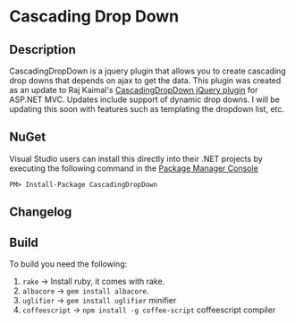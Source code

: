 # Cascading Drop Down

## Description

CascadingDropDown is a jquery plugin that allows you to create cascading drop downs that depends on ajax to get the data. This plugin was created as an update to Raj Kaimal's
[CascadingDropDown jQuery plugin](http://weblogs.asp.net/rajbk/archive/2010/05/20/cascadingdropdown-jquery-plugin-for-asp-net-mvc.aspx) for ASP.NET MVC. Updates include support of dynamic drop downs. I will be updating this soon with features such as templating the dropdown list, etc.

## NuGet

Visual Studio users can install this directly into their .NET projects by executing the following command in the [Package Manager Console](http://docs.nuget.org/docs/start-here/using-the-package-manager-console)

    PM> Install-Package CascadingDropDown

## Changelog

## Build

To build you need the following:

  1. `rake` -> Install ruby, it comes with rake.
  2. `albacore` -> `gem install albacore`.
  3. `uglifier` -> `gem install uglifier` minifier
  4. `coffeescript` -> `npm install -g coffee-script` coffeescript compiler